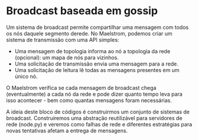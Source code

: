 # Broadcast baseada em gossip

Um sistema de broadcast permite compartilhar uma mensagem com todos os nós daquele segmento derede.
No Maelstrom, podemos criar um sistema de transmissão com uma API simples:

- Uma mensagem de topologia informa ao nó a topologia da rede (opcional): um mapa de nós para vizinhos.
- Uma solicitação de transmissão envia uma mensagem para a rede.
- Uma solicitação de leitura lê todas as mensagens presentes em um único nó.

O Maelstrom verifica se cada mensagem de broadcast chega (eventualmente) a cada nó da rede e pode dizer quanto tempo leva para isso acontecer - bem como quantas mensagens foram necessárias.

A ideia deste bloco de códigos é construirmos um conjunto de sistemas de broadcast.
Construiremos uma abstração reutilizável para servidores de rede (node.py) e veremos como falhas de rede e diferentes estratégias para novas tentativas afetam a entrega de mensagens.

